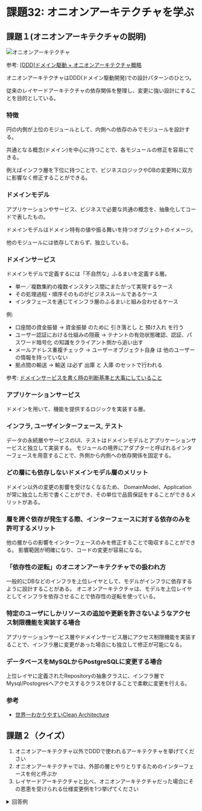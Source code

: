 # 課題32: オニオンアーキテクチャを学ぶ

## 課題１(オニオンアーキテクチャの説明)

![オニオンアーキテクチャ](https://cdn-ak.f.st-hatena.com/images/fotolife/l/little_hands/20171011/20171011062558.png)

参考: [[DDD]ドメイン駆動 + オニオンアーキテクチャ概略](https://little-hands.hatenablog.com/entry/2017/10/11/075634)

オニオンアーキテクチャはDDD(ドメイン駆動開発)での設計パターンのひとつ。

従来のレイヤードアーキテクチャの依存関係を整理し、変更に強い設計にすることを目的としている。

### 特徴

円の内側が上位のモジュールとして、内側への依存のみでモジュールを設計する。

共通となる概念(ドメイン)を中心に持つことで、各モジュールの修正を容易にできる。

例えばインフラ層を下位に持つことで、ビジネスロジックやDBの変更時に双方に影響なく修正することができる。

### ドメインモデル
アプリケーションやサービス、ビジネスで必要な共通の概念を、抽象化してコードで表したもの。

ドメインモデルはドメイン特有の値や振る舞いを持つオブジェクトのイメージ。

他のモジュールには依存しておらず、独立している。

### ドメインサービス
ドメインモデルで定義するには「不自然な」ふるまいを定義する層。

- 単一／複数集約の複数インスタンス間にまたがって実現するケース
- その処理過程・順序そのものがビジネスルールであるケース
- インタフェースを通じてインフラ層のふるまいと組み合わせるケース

例: 

- 口座間の資金振替 -> 資金振替 のために 引き落とし と 預け入れ を行う
- ユーザー認証における仕組みの隠蔽 -> テナントの有効状態確認、認証、パスワード暗号化 の知識をクライアント側から追い出す
- メールアドレス重複チェック -> ユーザーオブジェクト自身 は 他のユーザー の情報を持っていない
- 拠点間の輸送 -> 輸送 は必ず 出庫 と 入庫 のセットで行われる

参考: [ドメインサービスを書く時の判断基準と大事にしていること](https://tech.holmescloud.com/entry/2021/03/30/201900)

### アプリケーションサービス
ドメインを用いて、機能を提供するロジックを実装する層。

### インフラ,  ユーザインターフェース, テスト

データの永続層やサービスのUI、テストはドメインモデルとアプリケーションサービスと独立して実装する。
モジュールの境界にアダプターと呼ばれるインターフェースを用意することで、外側から内側への依存関係を固定する。


### どの層にも依存しないドメインモデル層のメリット

ドメイン以外の変更の影響を受けなくなるため、
DomainModel、Applicationが常に独立した形で書くことができ、その単位で品質保証をすることができるメリットがある。

### 層を跨ぐ依存が発生する際、インターフェースに対する依存のみを許可するメリット

他の層からの影響をインターフェースのみを修正することで吸収することができる。
影響範囲が明確になり、コードの変更が容易になる。

### 「依存性の逆転」のオニオンアーキテクチャでの扱われ方

一般的にDBなどのインフラを上位レイヤとして、モデルがインフラに依存するように設計することがある。
オニオンアーキテクチャは、モデルを上位レイヤとしてインフラを依存させることで依存性の逆転を使っている。

### 特定のユーザにしかリソースの追加や更新を許さないようなアクセス制限機能を実装する場合

アプリケーションサービス層やドメインサービス層にアクセス制限機能を実装することで、インフラ層に変更があった場合にも独立して修正が可能になる。
### データベースをMySQLからPostgreSQLに変更する場合
上位レイヤに定義されたRepositoryの抽象クラスに、インフラ層でMysql/PostogresへアクセスするクラスをDIすることで柔軟に変更を行える。

### 参考

- [世界一わかりやすいClean Architecture](https://www.slideshare.net/AtsushiNakamura4/clean-architecture-release)

## 課題２（クイズ）

1. オニオンアーキテクチャ以外でDDDで使われるアーキテクチャを挙げてください
2. オニオンアーキテクチャでは、外部の層とやりとりするためのインターフェースを何と呼ぶか
3. レイヤードアーキテクチャと比べ、オニオンアーキテクチャだった場合にその恩恵を受けられる仕様変更例を1つ挙げてください

<details>
<summary>回答例</summary>

1. クリーンアーキテクチャ、ヘキサゴナルアーキテクチャ、レイヤードアーキテクチャ
2. アダプター
3. ユーザーへの通知メールを独自サーバーからSendGridなどのクラウドサービスに載せ替える

</details>
